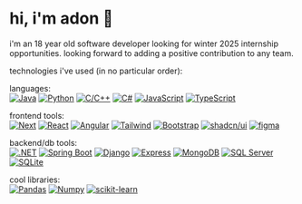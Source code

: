 # hi, i'm adon 🫡

i'm an 18 year old software developer looking for winter 2025 internship opportunities. looking forward to adding a positive contribution to any team.

technologies i've used (in no particular order):  

languages:  
[![Java][Java.com]][Java-url]
[![Python][Python.org]][Python-url]
[![C/C++][C++.org]][C++.url]
[![C#][C#.net]][C#.url]
[![JavaScript][JavaScript.com]][JavaScript.url]
[![TypeScript][TypeScript.io]][TypeScript.url]  

frontend tools:  
[![Next][Next.js]][Next-url]
[![React][React.js]][React-url]
[![Angular][Angular.io]][Angular-url]
[![Tailwind][Tailwindcss]][Tailwind-url]
[![Bootstrap][Bootstrap.com]][Bootstrap-url]
[![shadcn/ui][shadcn/ui Badge]][shadcn/ui-url]
[![figma][figma badge]][figma-url]

backend/db tools:  
[![.NET][.NET-Badge]][.NET-url]
[![Spring Boot][SpringBoot]][SpringBoot-url]
[![Django][Django badge]][Django-url]
[![Express][Express badge]][express-url]
[![MongoDB][MongoDB.com]][MongoDB-url]
[![SQL Server][SQLServer.com]][SQLServer-url]
[![SQLite][SQLite Badge]][SQLite-url]

cool libraries:  
[![Pandas][Pandas Badge]][Pandas-url]
[![Numpy][numpy badge]][Pandas-url]
[![scikit-learn][scikit-learn badge]][scikit-learn-url]



<!-- MARKDOWN LINKS & IMAGES -->
<!-- https://www.markdownguide.org/basic-syntax/#reference-style-links -->
[Java.com]: https://img.shields.io/badge/Java-ED8B00?style=for-the-badge&logo=openjdk&logoColor=white
[Java-url]: https://java.com
[Python.org]: https://img.shields.io/badge/Python-3776AB?style=for-the-badge&logo=python&logoColor=white
[Python-url]: https://python.org
[C++.org]: https://img.shields.io/badge/C%2FC%2B%2B-00599C?style=for-the-badge&logo=c%2B%2B&logoColor=white
[C++.url]: https://cplusplus.com
[C#.net]: https://img.shields.io/badge/C%23-239120?style=for-the-badge&logo=c-sharp&logoColor=white
[C#.url]: https://docs.microsoft.com/en-us/dotnet/csharp/
[JavaScript.com]: https://img.shields.io/badge/JavaScript-F7DF1E?style=for-the-badge&logo=javascript&logoColor=black
[JavaScript.url]: https://developer.mozilla.org/en-US/docs/Web/JavaScript
[TypeScript.io]: https://img.shields.io/badge/TypeScript-007ACC?style=for-the-badge&logo=typescript&logoColor=white
[TypeScript.url]: https://www.typescriptlang.org/

[Next.js]: https://img.shields.io/badge/next.js-000000?style=for-the-badge&logo=nextdotjs&logoColor=white
[Next-url]: https://nextjs.org/
[React.js]: https://img.shields.io/badge/React-20232A?style=for-the-badge&logo=react&logoColor=61DAFB
[React-url]: https://reactjs.org/
[Angular.io]: https://img.shields.io/badge/Angular-DD0031?style=for-the-badge&logo=angular&logoColor=white
[Angular-url]: https://angular.io/
[.NET-Badge]: https://img.shields.io/badge/.NET-512BD4?logo=dotnet&logoColor=fff&style=for-the-badge
[.NET-url]: https://asp.net
[SpringBoot]: https://img.shields.io/badge/Spring%20Boot-6DB33F?logo=springboot&logoColor=fff&style=for-the-badge
[SpringBoot-url]: https://spring.io/projects/spring-boot
[Django Badge]: https://img.shields.io/badge/Django-092E20?logo=django&logoColor=fff&style=for-the-badge
[Django-url]: https://www.djangoproject.com/
[Express Badge]: https://img.shields.io/badge/Express-000?logo=express&logoColor=fff&style=for-the-badge
[express-url]: https://expressjs.com


[Bootstrap.com]: https://img.shields.io/badge/Bootstrap-563D7C?style=for-the-badge&logo=bootstrap&logoColor=white
[Bootstrap-url]: https://getbootstrap.com
[Tailwindcss]: https://img.shields.io/badge/tailwind-161D2D?style=for-the-badge&logo=tailwindcss&logoColor=16BECB
[Tailwind-url]: https://tailwindcss.com 
[shadcn/ui Badge]: https://img.shields.io/badge/shadcn%2Fui-000?logo=shadcnui&logoColor=fff&style=for-the-badge
[shadcn/ui-url]: https://ui.shadcn.com/
[Figma Badge]: https://img.shields.io/badge/Figma-F24E1E?logo=figma&logoColor=fff&style=for-the-badge
[figma-url]: https://figma.com

[MongoDB.com]: https://img.shields.io/badge/MongoDB-47A248?style=for-the-badge&logo=mongodb&logoColor=white
[MongoDB-url]: https://www.mongodb.com/
[SQLServer.com]: https://img.shields.io/badge/SQL%20Server-CC2927?style=for-the-badge&logo=microsoft-sql-server&logoColor=white
[SQLServer-url]: https://www.microsoft.com/en-us/sql-server
[SQLite Badge]: https://img.shields.io/badge/SQLite-003B57?logo=sqlite&logoColor=fff&style=for-the-badge
[SQLite-url]: https://sqlite.org

[pandas Badge]: https://img.shields.io/badge/pandas-150458?logo=pandas&logoColor=fff&style=for-the-badge
[pandas-url]: https://pandas.pydata.org/
[NumPy Badge]: https://img.shields.io/badge/NumPy-013243?logo=numpy&logoColor=fff&style=for-the-badge
[NumPy-url]: https://numpy.org
[scikit-learn badge]: https://img.shields.io/badge/scikit--learn-F7931E?logo=scikitlearn&logoColor=fff&style=for-the-badge
[scikit-learn-url]: https://scikit-learn.org